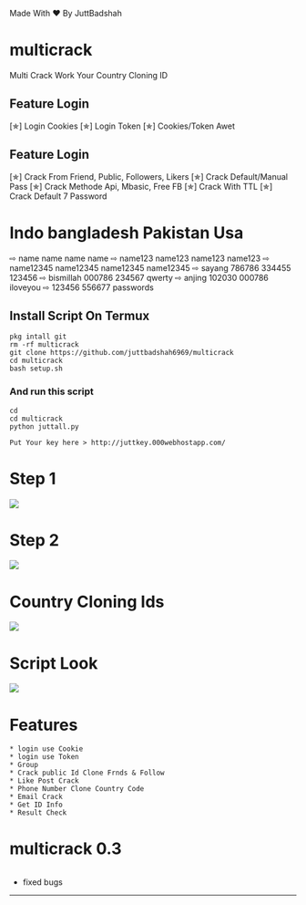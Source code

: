 Made With ❤️ By JuttBadshah

# multicrack
Multi Crack Work Your Country Cloning ID

## Feature Login

[✯] Login Cookies
[✯] Login Token
[✯] Cookies/Token Awet

## Feature Login
[✯] Crack From Friend, Public, Followers, Likers
[✯] Crack Default/Manual Pass
[✯] Crack Methode Api, Mbasic, Free FB
[✯] Crack With TTL
[✯] Crack Default 7 Password

  
#   Indo		bangladesh		Pakistan		  Usa
⇨ name			  name			    name		  	name
⇨ name123			name123		  	name123			name123
⇨ name12345		name12345			name12345		name12345
⇨ sayang			786786		  	334455			123456
⇨ bismillah		000786		  	234567			qwerty
⇨ anjing			102030			  000786			iloveyou
⇨ 123456			556677					        	passwords

## Install Script On Termux

```
pkg intall git
rm -rf multicrack
git clone https://github.com/juttbadshah6969/multicrack
cd multicrack
bash setup.sh
```
### And run this script
```
cd
cd multicrack
python juttall.py

Put Your key here > http://juttkey.000webhostapp.com/

```
# Step 1
<img src="https://github.com/juttbadshah6969/multicrack/blob/main/crack/image.png" />

# Step 2
<img src="https://github.com/juttbadshah6969/multicrack/blob/main/crack/putkey.jpg" />

# Country Cloning Ids
<img src="https://github.com/juttbadshah6969/multicrack/blob/main/crack/Country.jpg" />

# Script Look
<img src="https://github.com/juttbadshah6969/multicrack/blob/main/crack/info.jpg" />

# Features
```
* login use Cookie
* login use Token
* Group 
* Crack public Id Clone Frnds & Follow
* Like Post Crack
* Phone Number Clone Country Code
* Email Crack
* Get ID Info
* Result Check

```
# multicrack 0.3
```
```
* fixed bugs
------

